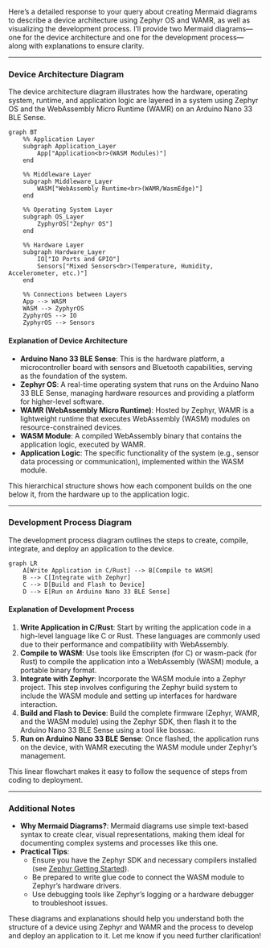 Here’s a detailed response to your query about creating Mermaid diagrams to describe a device architecture using Zephyr OS and WAMR, as well as visualizing the development process. I’ll provide two Mermaid diagrams—one for the device architecture and one for the development process—along with explanations to ensure clarity.

---

### Device Architecture Diagram

The device architecture diagram illustrates how the hardware, operating system, runtime, and application logic are layered in a system using Zephyr OS and the WebAssembly Micro Runtime (WAMR) on an Arduino Nano 33 BLE Sense.

```mermaid
graph BT
    %% Application Layer
    subgraph Application_Layer
        App["Application<br>(WASM Modules)"]
    end

    %% Middleware Layer
    subgraph Middleware_Layer
        WASM["WebAssembly Runtime<br>(WAMR/WasmEdge)"]
    end

    %% Operating System Layer
    subgraph OS_Layer
        ZyphyrOS["Zephyr OS"]
    end

    %% Hardware Layer
    subgraph Hardware_Layer
        IO["IO Ports and GPIO"]
        Sensors["Mixed Sensors<br>(Temperature, Humidity, Accelerometer, etc.)"]
    end

    %% Connections between Layers
    App --> WASM
    WASM --> ZyphyrOS
    ZyphyrOS --> IO
    ZyphyrOS --> Sensors

```

#### Explanation of Device Architecture
- **Arduino Nano 33 BLE Sense**: This is the hardware platform, a microcontroller board with sensors and Bluetooth capabilities, serving as the foundation of the system.
- **Zephyr OS**: A real-time operating system that runs on the Arduino Nano 33 BLE Sense, managing hardware resources and providing a platform for higher-level software.
- **WAMR (WebAssembly Micro Runtime)**: Hosted by Zephyr, WAMR is a lightweight runtime that executes WebAssembly (WASM) modules on resource-constrained devices.
- **WASM Module**: A compiled WebAssembly binary that contains the application logic, executed by WAMR.
- **Application Logic**: The specific functionality of the system (e.g., sensor data processing or communication), implemented within the WASM module.

This hierarchical structure shows how each component builds on the one below it, from the hardware up to the application logic.

---

### Development Process Diagram

The development process diagram outlines the steps to create, compile, integrate, and deploy an application to the device.

```mermaid
graph LR
    A[Write Application in C/Rust] --> B[Compile to WASM]
    B --> C[Integrate with Zephyr]
    C --> D[Build and Flash to Device]
    D --> E[Run on Arduino Nano 33 BLE Sense]
```

#### Explanation of Development Process
1. **Write Application in C/Rust**: Start by writing the application code in a high-level language like C or Rust. These languages are commonly used due to their performance and compatibility with WebAssembly.
2. **Compile to WASM**: Use tools like Emscripten (for C) or wasm-pack (for Rust) to compile the application into a WebAssembly (WASM) module, a portable binary format.
3. **Integrate with Zephyr**: Incorporate the WASM module into a Zephyr project. This step involves configuring the Zephyr build system to include the WASM module and setting up interfaces for hardware interaction.
4. **Build and Flash to Device**: Build the complete firmware (Zephyr, WAMR, and the WASM module) using the Zephyr SDK, then flash it to the Arduino Nano 33 BLE Sense using a tool like bossac.
5. **Run on Arduino Nano 33 BLE Sense**: Once flashed, the application runs on the device, with WAMR executing the WASM module under Zephyr’s management.

This linear flowchart makes it easy to follow the sequence of steps from coding to deployment.

---

### Additional Notes
- **Why Mermaid Diagrams?**: Mermaid diagrams use simple text-based syntax to create clear, visual representations, making them ideal for documenting complex systems and processes like this one.
- **Practical Tips**:
  - Ensure you have the Zephyr SDK and necessary compilers installed (see [Zephyr Getting Started](https://docs.zephyrproject.org/latest/develop/getting_started/index.html)).
  - Be prepared to write glue code to connect the WASM module to Zephyr’s hardware drivers.
  - Use debugging tools like Zephyr’s logging or a hardware debugger to troubleshoot issues.

These diagrams and explanations should help you understand both the structure of a device using Zephyr and WAMR and the process to develop and deploy an application to it. Let me know if you need further clarification!